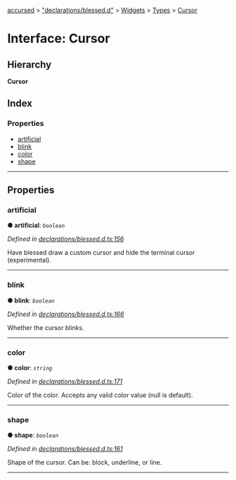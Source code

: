 [accursed](../README.md) > ["declarations/blessed.d"](../modules/_declarations_blessed_d_.md) > [Widgets](../modules/_declarations_blessed_d_.widgets.md) > [Types](../modules/_declarations_blessed_d_.widgets.types.md) > [Cursor](../interfaces/_declarations_blessed_d_.widgets.types.cursor.md)

# Interface: Cursor

## Hierarchy

**Cursor**

## Index

### Properties

* [artificial](_declarations_blessed_d_.widgets.types.cursor.md#artificial)
* [blink](_declarations_blessed_d_.widgets.types.cursor.md#blink)
* [color](_declarations_blessed_d_.widgets.types.cursor.md#color)
* [shape](_declarations_blessed_d_.widgets.types.cursor.md#shape)

---

## Properties

<a id="artificial"></a>

###  artificial

**● artificial**: *`boolean`*

*Defined in [declarations/blessed.d.ts:156](https://github.com/cancerberoSgx/accursed/blob/978b980/src/declarations/blessed.d.ts#L156)*

Have blessed draw a custom cursor and hide the terminal cursor (experimental).

___
<a id="blink"></a>

###  blink

**● blink**: *`boolean`*

*Defined in [declarations/blessed.d.ts:166](https://github.com/cancerberoSgx/accursed/blob/978b980/src/declarations/blessed.d.ts#L166)*

Whether the cursor blinks.

___
<a id="color"></a>

###  color

**● color**: *`string`*

*Defined in [declarations/blessed.d.ts:171](https://github.com/cancerberoSgx/accursed/blob/978b980/src/declarations/blessed.d.ts#L171)*

Color of the color. Accepts any valid color value (null is default).

___
<a id="shape"></a>

###  shape

**● shape**: *`boolean`*

*Defined in [declarations/blessed.d.ts:161](https://github.com/cancerberoSgx/accursed/blob/978b980/src/declarations/blessed.d.ts#L161)*

Shape of the cursor. Can be: block, underline, or line.

___

